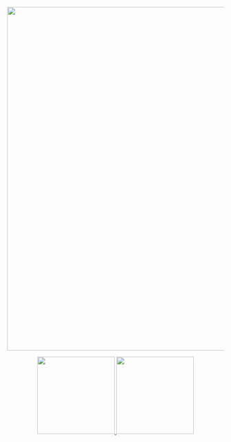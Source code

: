 <p align="center">
  <img class="gatsby-resp-image-image" src="https://i.pinimg.com/originals/41/60/61/416061b9d95e206d7bbeb51e644cca6e.gif" width="800">
</p>
<div align="center">
  <a href="https://https://github.com/Melchioretto">
  <img height="180em" src="https://github-readme-stats.vercel.app/api?username=Melchioretto&show_icons=true&theme=dark&include_all_commits=true&count_private=true"/>
  <img height="180em" src="https://github-readme-stats.vercel.app/api/top-langs/?username=Melchioretto&layout=compact&langs_count=7&theme=dark"/>
</div>
